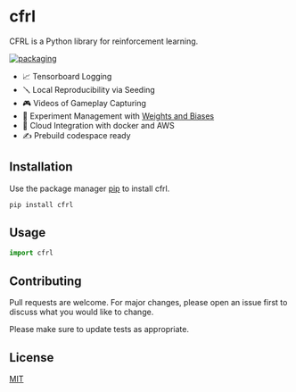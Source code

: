 # cfrl

CFRL is a Python library for reinforcement learning.

[![packaging](https://github.com/ChufanSuki/cfrl/actions/workflows/python-publish.yml/badge.svg)](https://github.com/ChufanSuki/cfrl/actions/workflows/python-publish.yml)

* 📈 Tensorboard Logging
* 🪛 Local Reproducibility via Seeding
* 🎮 Videos of Gameplay Capturing
* 🧫 Experiment Management with [Weights and Biases](https://wandb.ai/site)
* 💸 Cloud Integration with docker and AWS
* ✍️ Prebuild codespace ready

## Installation

Use the package manager [pip](https://pip.pypa.io/en/stable/) to install cfrl.

```bash
pip install cfrl
```

## Usage

```python
import cfrl
```

## Contributing

Pull requests are welcome. For major changes, please open an issue first to discuss what you would like to change.

Please make sure to update tests as appropriate.

## License

[MIT](https://choosealicense.com/licenses/mit/)
